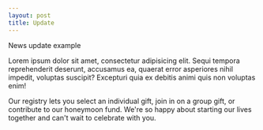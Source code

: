```yaml
---
layout: post
title: Update
---
```


News update example

Lorem ipsum dolor sit amet, consectetur adipisicing elit. Sequi tempora reprehenderit deserunt, accusamus ea, quaerat error asperiores nihil impedit, voluptas suscipit? Excepturi quia ex debitis animi quis non voluptas enim!

Our registry lets you select an individual gift, join in on a group gift, or contribute to our honeymoon fund. We're so happy about starting our lives together and can't wait to celebrate with you.
